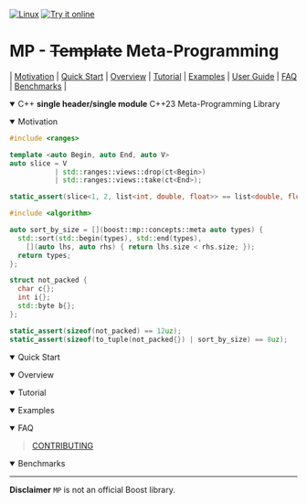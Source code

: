 <a href="https://github.com/boost-ext/mp/actions/workflows/linux.yml" target="_blank">![Linux](https://github.com/boost-ext/mp/actions/workflows/linux.yml/badge.svg)</a>
<a href="https://godbolt.org/z/foGcd9bxa">![Try it online](https://img.shields.io/badge/try%20it-online-blue.svg)</a>

# MP - ~~Template~~ Meta-Programming

| [Motivation](#motivation) | [Quick Start](#quick-start) | [Overview](#overview) | [Tutorial](#tutorial) | [Examples](#examples) | [User Guide](#user-guide) | [FAQ](#faq) | [Benchmarks](#benchmarks) |

<details open><summary>C++ <b>single header/single module</b> C++23 Meta-Programming Library</summary>
<p>

<a name="motivation"></a>
<details open><summary>Motivation</summary>

<p>

```cpp
#include <ranges>

template <auto Begin, auto End, auto V>
auto slice = V
           | std::ranges::views::drop(ct<Begin>)
           | std::ranges::views::take(ct<End>);

static_assert(slice<1, 2, list<int, double, float>> == list<double, float>);
```

</p>

<p>

```cpp
#include <algorithm>

auto sort_by_size = [](boost::mp::concepts::meta auto types) {
  std::sort(std::begin(types), std::end(types),
    [](auto lhs, auto rhs) { return lhs.size < rhs.size; });
  return types;
};

struct not_packed {
  char c{};
  int i{};
  std::byte b{};
};

static_assert(sizeof(not_packed) == 12uz);
static_assert(sizeof(to_tuple(not_packed{}) | sort_by_size) == 8uz);
```

</p>

</details>

<a name="quick-start"></a>
<details open><summary>Quick Start</summary>
<p>
</p>
</details>

<a name="overview"></a>
<details open><summary>Overview</summary>
<p>
</p>
</details>

<a name="tutorial"></a>
<details open><summary>Tutorial</summary>
<p>
</p>
</details>

<p>
</p>
</details>

<a name="examples"></a>
<details open><summary>Examples</summary>
<p>
</p>
</details>

<a name="faq"></a>
<details open><summary>FAQ</summary>
<p>

> [CONTRIBUTING](.github/CONTRIBUTING.md)

</p>
</details>

<a name="benchmarks"></a>
<details open><summary>Benchmarks</summary>
<p>
</p>
</details>

</p>
</details>

---

**Disclaimer** `MP` is not an official Boost library.
